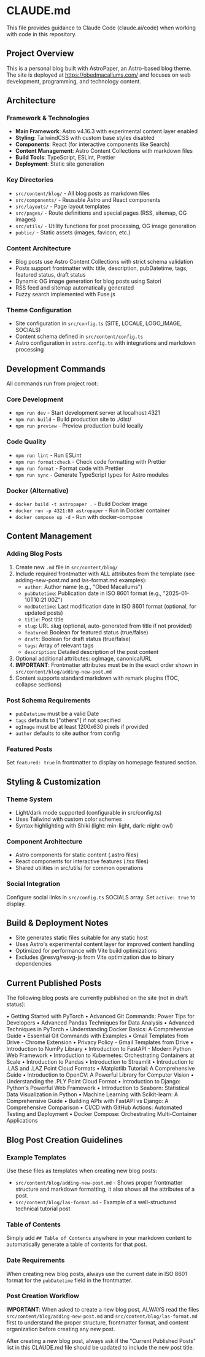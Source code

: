 # CLAUDE.md

This file provides guidance to Claude Code (claude.ai/code) when working with code in this repository.

## Project Overview

This is a personal blog built with AstroPaper, an Astro-based blog theme. The site is deployed at https://obedmacallums.com/ and focuses on web development, programming, and technology content.

## Architecture

### Framework & Technologies
- **Main Framework**: Astro v4.16.3 with experimental content layer enabled
- **Styling**: TailwindCSS with custom base styles disabled
- **Components**: React (for interactive components like Search)
- **Content Management**: Astro Content Collections with markdown files
- **Build Tools**: TypeScript, ESLint, Prettier
- **Deployment**: Static site generation

### Key Directories
- `src/content/blog/` - All blog posts as markdown files
- `src/components/` - Reusable Astro and React components
- `src/layouts/` - Page layout templates
- `src/pages/` - Route definitions and special pages (RSS, sitemap, OG images)
- `src/utils/` - Utility functions for post processing, OG image generation
- `public/` - Static assets (images, favicon, etc.)

### Content Architecture
- Blog posts use Astro Content Collections with strict schema validation
- Posts support frontmatter with: title, description, pubDatetime, tags, featured status, draft status
- Dynamic OG image generation for blog posts using Satori
- RSS feed and sitemap automatically generated
- Fuzzy search implemented with Fuse.js

### Theme Configuration
- Site configuration in `src/config.ts` (SITE, LOCALE, LOGO_IMAGE, SOCIALS)
- Content schema defined in `src/content/config.ts`
- Astro configuration in `astro.config.ts` with integrations and markdown processing

## Development Commands

All commands run from project root:

### Core Development
- `npm run dev` - Start development server at localhost:4321
- `npm run build` - Build production site to ./dist/
- `npm run preview` - Preview production build locally

### Code Quality
- `npm run lint` - Run ESLint
- `npm run format:check` - Check code formatting with Prettier
- `npm run format` - Format code with Prettier
- `npm run sync` - Generate TypeScript types for Astro modules

### Docker (Alternative)
- `docker build -t astropaper .` - Build Docker image
- `docker run -p 4321:80 astropaper` - Run in Docker container
- `docker compose up -d` - Run with docker-compose

## Content Management

### Adding Blog Posts
1. Create new `.md` file in `src/content/blog/`
2. Include required frontmatter with ALL attributes from the template (see adding-new-post.md and las-format.md examples):
   - `author`: Author name (e.g., "Obed Macallums")
   - `pubDatetime`: Publication date in ISO 8601 format (e.g., "2025-01-10T10:21:00Z")
   - `modDatetime`: Last modification date in ISO 8601 format (optional, for updated posts)
   - `title`: Post title
   - `slug`: URL slug (optional, auto-generated from title if not provided)
   - `featured`: Boolean for featured status (true/false)
   - `draft`: Boolean for draft status (true/false)
   - `tags`: Array of relevant tags
   - `description`: Detailed description of the post content
3. Optional additional attributes: ogImage, canonicalURL
4. **IMPORTANT**: Frontmatter attributes must be in the exact order shown in `src/content/blog/adding-new-post.md`
5. Content supports standard markdown with remark plugins (TOC, collapse sections)

### Post Schema Requirements
- `pubDatetime` must be a valid Date
- `tags` defaults to ["others"] if not specified
- `ogImage` must be at least 1200x630 pixels if provided
- `author` defaults to site author from config

### Featured Posts
Set `featured: true` in frontmatter to display on homepage featured section.

## Styling & Customization

### Theme System
- Light/dark mode supported (configurable in src/config.ts)
- Uses Tailwind with custom color schemes
- Syntax highlighting with Shiki (light: min-light, dark: night-owl)

### Component Architecture
- Astro components for static content (.astro files)
- React components for interactive features (.tsx files)
- Shared utilities in src/utils/ for common operations

### Social Integration
Configure social links in `src/config.ts` SOCIALS array. Set `active: true` to display.

## Build & Deployment Notes

- Site generates static files suitable for any static host
- Uses Astro's experimental content layer for improved content handling
- Optimized for performance with Vite build optimizations
- Excludes @resvg/resvg-js from Vite optimization due to binary dependencies

## Current Published Posts

The following blog posts are currently published on the site (not in draft status):

• Getting Started with PyTorch
• Advanced Git Commands: Power Tips for Developers
• Advanced Pandas Techniques for Data Analysis
• Advanced Techniques in PyTorch
• Understanding Docker Basics: A Comprehensive Guide
• Essential Git Commands with Examples
• Gmail Templates from Drive - Chrome Extension
• Privacy Policy - Gmail Templates from Drive
• Introduction to NumPy Library
• Introduction to FastAPI - Modern Python Web Framework
• Introduction to Kubernetes: Orchestrating Containers at Scale
• Introduction to Pandas
• Introduction to Streamlit
• Introduction to .LAS and .LAZ Point Cloud Formats
• Matplotlib Tutorial: A Comprehensive Guide
• Introduction to OpenCV: A Powerful Library for Computer Vision
• Understanding the .PLY Point Cloud Format
• Introduction to Django: Python's Powerful Web Framework
• Introduction to Seaborn: Statistical Data Visualization in Python
• Machine Learning with Scikit-learn: A Comprehensive Guide
• Building APIs with FastAPI vs Django: A Comprehensive Comparison
• CI/CD with GitHub Actions: Automated Testing and Deployment
• Docker Compose: Orchestrating Multi-Container Applications

## Blog Post Creation Guidelines

### Example Templates
Use these files as templates when creating new blog posts:
- `src/content/blog/adding-new-post.md` - Shows proper frontmatter structure and markdown formatting, it also shows all the attributes of a post.
- `src/content/blog/las-format.md` - Example of a well-structured technical tutorial post

### Table of Contents
Simply add `## Table of Contents` anywhere in your markdown content to automatically generate a table of contents for that post.

### Date Requirements
When creating new blog posts, always use the current date in ISO 8601 format for the `pubDatetime` field in the frontmatter.

### Post Creation Workflow

**IMPORTANT**: When asked to create a new blog post, ALWAYS read the files `src/content/blog/adding-new-post.md` and `src/content/blog/las-format.md` first to understand the proper structure, frontmatter format, and content organization before creating any new post.

After creating a new blog post, always ask if the "Current Published Posts" list in this CLAUDE.md file should be updated to include the new post title.